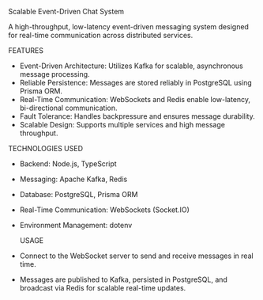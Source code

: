 Scalable Event-Driven Chat System

A high-throughput, low-latency event-driven messaging system designed for real-time communication across distributed services.

FEATURES
- Event-Driven Architecture: Utilizes Kafka for scalable, asynchronous message processing.
- Reliable Persistence: Messages are stored reliably in PostgreSQL using Prisma ORM.
- Real-Time Communication: WebSockets and Redis enable low-latency, bi-directional
communication.
- Fault Tolerance: Handles backpressure and ensures message durability.
- Scalable Design: Supports multiple services and high message throughput.

TECHNOLOGIES USED
- Backend: Node.js, TypeScript
- Messaging: Apache Kafka, Redis
- Database: PostgreSQL, Prisma ORM
- Real-Time Communication: WebSockets (Socket.IO)
- Environment Management: dotenv

  USAGE
- Connect to the WebSocket server to send and receive messages in real time.
- Messages are published to Kafka, persisted in PostgreSQL, and broadcast via Redis for scalable
real-time updates.

